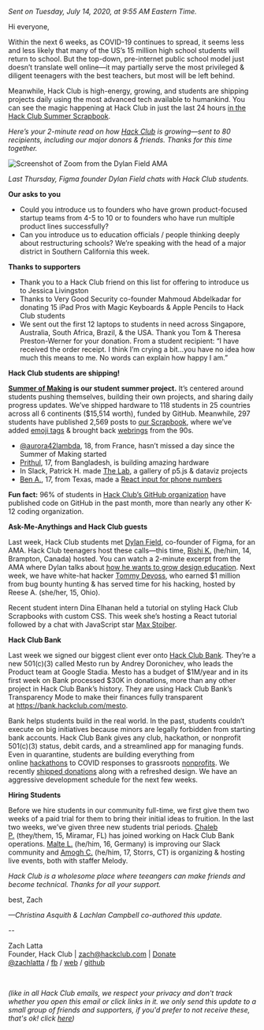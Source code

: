 _Sent on Tuesday, July 14, 2020, at 9:55 AM Eastern Time._

Hi everyone,

Within the next 6 weeks, as COVID-19 continues to spread, it seems less and less likely that many of the US’s 15 million high school students will return to school. But the top-down, pre-internet public school model just doesn’t translate well online—it may partially serve the most privileged & diligent teenagers with the best teachers, but most will be left behind.

Meanwhile, Hack Club is high-energy, growing, and students are shipping projects daily using the most advanced tech available to humankind. You can see the magic happening at Hack Club in just the last 24 hours [in the Hack Club Summer Scrapbook](https://scrapbook.hackclub.com/).

_Here’s your 2-minute read on how [Hack Club](https://hackclub.com/) is growing—sent to 80 recipients, including our major donors & friends. Thanks for this time together._

![Screenshot of Zoom from the Dylan Field AMA](https://postal.hackclub.com/uploads/1594744147.png)

_Last Thursday, Figma founder Dylan Field chats with Hack Club students._

**Our asks to you**

  * Could you introduce us to founders who have grown product-focused startup teams from 4-5 to 10 or to founders who have run multiple product lines successfully?
  * Can you introduce us to education officials / people thinking deeply about restructuring schools? We’re speaking with the head of a major district in Southern California this week.

**Thanks to supporters**

  * Thank you to a Hack Club friend on this list for offering to introduce us to Jessica Livingston
  * Thanks to Very Good Security co-founder Mahmoud Abdelkadar for donating 15 iPad Pros with Magic Keyboards & Apple Pencils to Hack Club students
  * We sent out the first 12 laptops to students in need across Singapore, Australia, South Africa, Brazil, & the USA. Thank you Tom & Theresa Preston-Werner for your donation. From a student recipient: “I have received the order receipt. I think I’m crying a bit…you have no idea how much this means to me. No words can explain how happy I am.”

**Hack Club students are shipping!**

**[Summer of Making](https://summer.hackclub.com/) is our student summer project.** It’s centered around students pushing themselves, building their own projects, and sharing daily progress updates. We’ve shipped hardware to 118 students in 25 countries across all 6 continents ($15,514 worth), funded by GitHub. Meanwhile, 297 students have published 2,569 posts to [our Scrapbook](https://scrapbook.hackclub.com/), where we’ve added [emoji tags](https://scrapbook.hackclub.com/r/package) & brought back [webrings](https://scrapbook.hackclub.com/lachlanjc) from the 90s.

  * [@aurora42lambda](https://scrapbook.hackclub.com/aurora42lambda), 18, from France, hasn’t missed a day since the Summer of Making started 
  * [Prithul](https://scrapbook.hackclub.com/prithul0218), 17, from Bangladesh, is building amazing hardware
  * In Slack, Patrick H. made [The Lab](https://thelab.gallery/), a gallery of p5.js & dataviz projects
  * [Ben A.](https://github.com/benaubin), 17, from Texas, made a [React input for phone numbers](https://github.com/benaubin/react-headless-phone-input)

**Fun fact:** 96% of students in [Hack Club’s GitHub organization](https://github.com/hackclub/) have published code on GitHub in the past month, more than nearly any other K-12 coding organization.

**Ask-Me-Anythings and Hack Club guests**

Last week, Hack Club students met [Dylan Field](https://twitter.com/zoink), co-founder of Figma, for an AMA. Hack Club teenagers host these calls—this time, [Rishi K.](https://scrapbook.hackclub.com/rishi) (he/him, 14, Brampton, Canada) hosted. You can watch a 2-minute excerpt from the AMA where Dylan talks about [how he wants to grow design education](https://www.youtube.com/watch?v=5AhTfZ_jT-A). Next week, we have white-hat hacker [Tommy Devoss](https://www.businessinsider.com/tommy-devoss-hackerone-bug-bounty-hunter-2020-2), who earned $1 million from bug bounty hunting & has served time for his hacking, hosted by Reese A. (she/her, 15, Ohio).

Recent student intern Dina Elhanan held a tutorial on styling Hack Club Scrapbooks with custom CSS. This week she’s hosting a React tutorial followed by a chat with JavaScript star [Max Stoiber](https://mxstbr.com/).

**Hack Club Bank**

Last week we signed our biggest client ever onto [Hack Club Bank](https://hackclub.com/bank/). They’re a new 501(c)(3) called Mesto run by Andrey Doronichev, who leads the Product team at Google Stadia. Mesto has a budget of $1M/year and in its first week on Bank processed $30K in donations, more than any other project in Hack Club Bank’s history. They are using Hack Club Bank’s Transparency Mode to make their finances fully transparent at <https://bank.hackclub.com/mesto>.

Bank helps students build in the real world. In the past, students couldn’t execute on big initiatives because minors are legally forbidden from starting bank accounts. Hack Club Bank gives any club, hackathon, or nonprofit 501(c)(3) status, debit cards, and a streamlined app for managing funds. Even in quarantine, students are building everything from online [hackathons](https://hackathons.hackclub.com/) to COVID responses to grassroots [nonprofits](https://girlgeniusmag.tech/). We recently [shipped donations](https://changelog.bank.hackclub.com/donations-new-design-more-156431) along with a refreshed design. We have an aggressive development schedule for the next few weeks.

**Hiring Students**

Before we hire students in our community full-time, we first give them two weeks of a paid trial for them to bring their initial ideas to fruition. In the last two weeks, we’ve given three new students trial periods. [Chaleb P.](https://scrapbook.hackclub.com/iamcpdev) (they/them, 15, Miramar, FL) has joined working on Hack Club Bank operations. [Malte L.](https://scrapbook.hackclub.com/malte) (he/him, 16, Germany) is improving our Slack community and [Amogh C.](https://scrapbook.hackclub.com/amogh) (he/him, 17, Storrs, CT) is organizing & hosting live events, both with staffer Melody.

_Hack Club is a wholesome place where teeangers can make friends and become technical. Thanks for all your support._

best, Zach

_—Christina Asquith & Lachlan Campbell co-authored this update._

\--

Zach Latta  
Founder, Hack Club | [zach@hackclub.com](mailto:zach@hackclub.com) | [Donate](https://hackclub.com/donate)  
[@zachlatta](https://twitter.com/zachlatta) / [fb](https://facebook.com/crynix) / [web](https://zachlatta.com/) / [github](https://github.com/zachlatta)

 

_(like in all Hack Club emails, we respect your privacy and don't track whether you open this email or click links in it. we only send this update to a small group of friends and supporters, if you'd prefer to not receive these, that's ok! click [here](https://postal.hackclub.com/unsubscribe-success.php?c=263))_

